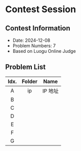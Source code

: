 # Contest Session

## Contest Information

- Date: 2024-12-08
- Problem Numbers: 7
- Based on Luogu Online Judge

## Problem List

| Idx. | Folder |    Name    |
| :--: | :----: | :--------: |
|  A   | ip | IP 地址 |
|  B   |||
|  C   |||
|  D   |||
|  E   |||
|  F   |||
|  G   |||

